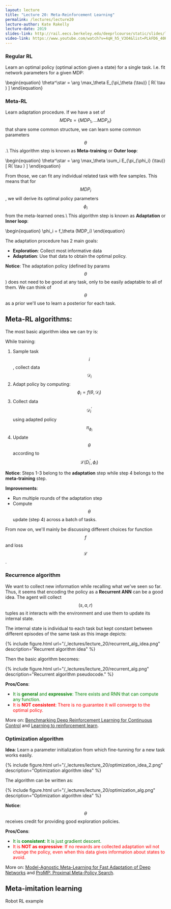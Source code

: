 ```yaml
---
layout: lecture
title: "Lecture 20: Meta-Reinforcement Learning"
permalink: /lectures/lecture20
lecture-author: Kate Rakelly
lecture-date: 2019
slides-link: http://rail.eecs.berkeley.edu/deeprlcourse/static/slides/lec-20.pdf
video-link: https://www.youtube.com/watch?v=4qH_h5_V3O4&list=PLkFD6_40KJIwhWJpGazJ9VSj9CFMkb79A&index=20&t=7s
---
```

<!--
Disclaimer and authorship:
This article is provided for free only for your personal informational and entertainment purposes. No commercial use of it is allowed.

Please note there might be mistakes. We would be grateful to receive (constructive) criticism if you spot any. You can reach us at: ai.campus.ai@gmail.com or directly open an issue on our github repo: https://github.com/CampusAI/CampusAI.github.io

If considering to use the text please cite the original author/s of the lecture/paper.
Furthermore, please acknowledge our work by adding a link to our website: https://campusai.github.io/ and citing our names: Oleguer Canal and Federico Taschin.
-->

### Regular RL
Learn an optimal policy (optimal action given a state) for a single task. I.e.
fit network parameters for a given MDP:

\begin{equation}
\theta^\star = \arg \max_\theta E_{\pi_\theta (\tau)} \[ R( \tau ) \]
\end{equation}

### Meta-RL
Learn adaptation procedure.
If we have a set of $$MDPs = \{ MDP_1, ... MDP_n \}$$ that share some common structure, we can learn some common parameters $$\theta$$.\\
This algorithm step is known as **Meta-training** or **Outer loop**:

\begin{equation}
\theta^\star = \arg \max_\theta \sum_i E_{\pi_{\phi_i} (\tau)} \[ R( \tau ) \]
\end{equation}

From those, we can fit any individual related task with few samples.
This means that for $$MDP_i$$, we will derive its optimal policy parameters $$\phi_i$$ from the meta-learned ones.\\
This algorithm step is known as **Adaptation** or **Inner loop**:

\begin{equation}
\phi_i = f_\theta (MDP_i)
\end{equation}

The adaptation procedure has 2 main goals:
- **Exploration**: Collect most informative data
- **Adaptation**: Use that data to obtain the optimal policy.

**Notice**: The adaptation policy (defined by params $$\theta$$) does not need to be good at any task, only to be easily adaptable to all of them. We can think of $$\theta$$ as a prior we'll use to learn a posterior for each task.

## Meta-RL algorithms:
The most basic algorithm idea we can try is:

While training:
  1. Sample task $$i$$, collect data $$\mathcal{D}_i$$
  2. Adapt policy by computing: $$\phi_i = f(\theta, \mathcal{D}_i)$$
  3. Collect data $$\mathcal{D}_i^\prime$$ using adapted policy $$\pi_{\phi_i}$$
  4. Update $$\theta$$ according to $$\mathcal{L} (D_i^\prime, \phi_i)$$

**Notice**: Steps 1-3 belong to the **adaptation** step while step 4 belongs to the **meta-training** step.

**Improvements**:
- Run multiple rounds of the adaptation step
- Compute $$\theta$$ update (step 4) across a batch of tasks.

From now on, we'll mainly be discussing different choices for function $$f$$ and loss $$\mathcal{L}$$.

### Recurrence algorithm
We want to collect new information while recalling what we've seen so far.
Thus, it seems that encoding the policy as a **Recurrent ANN** can be a good idea.
The agent will collect $$(s, a, r)$$ tuples as it interacts with the environment and use them to update its internal state.

The internal state is individual to each task but kept constant between different episodes of the same task as this image depicts:

{% include figure.html url="/_lectures/lecture_20/recurrent_alg_idea.png" description="Recurrent algorithm idea" %}

Then the basic algorithm becomes:

{% include figure.html url="/_lectures/lecture_20/recurrent_alg.png" description="Recurrent algorithm pseudocode." %}

**Pros/Cons**:
+ <span style="color:green">It is **general** and **expressive**: There exists and RNN that can compute any function.</span>
+ <span style="color:red">It is **NOT consistent**: There is no guarantee it will converge to the optimal policy.</span>

More on: [Benchmarking Deep Reinforcement Learning for Continuous Control](https://arxiv.org/abs/1604.06778) and [Learning to reinforcement learn](https://arxiv.org/abs/1611.05763).

### Optimization algorithm

**Idea**: Learn a parameter initialization from which fine-tunning for a new task works easily.

{% include figure.html url="/_lectures/lecture_20/optimization_idea_2.png" description="Optimization algorithm idea" %}

The algorithm can be written as:

{% include figure.html url="/_lectures/lecture_20/optimization_alg.png" description="Optimization algorithm idea" %}

**Notice**: $$\theta$$ receives credit for providing good exploration policies.

**Pros/Cons**:
+ <span style="color:green">It is **consistent**: It is just gradient descent.</span>
+ <span style="color:red">It is **NOT as expressive**: If no rewards are collected adaptation wil not change the policy, even when this data gives information about states to avoid.</span>

More on: [Model-Agnostic Meta-Learning for Fast Adaptation of Deep Networks](https://arxiv.org/abs/1703.03400) and [ProMP: Proximal Meta-Policy Search](https://arxiv.org/abs/1810.06784).

## Meta-imitation learning

Robot RL example